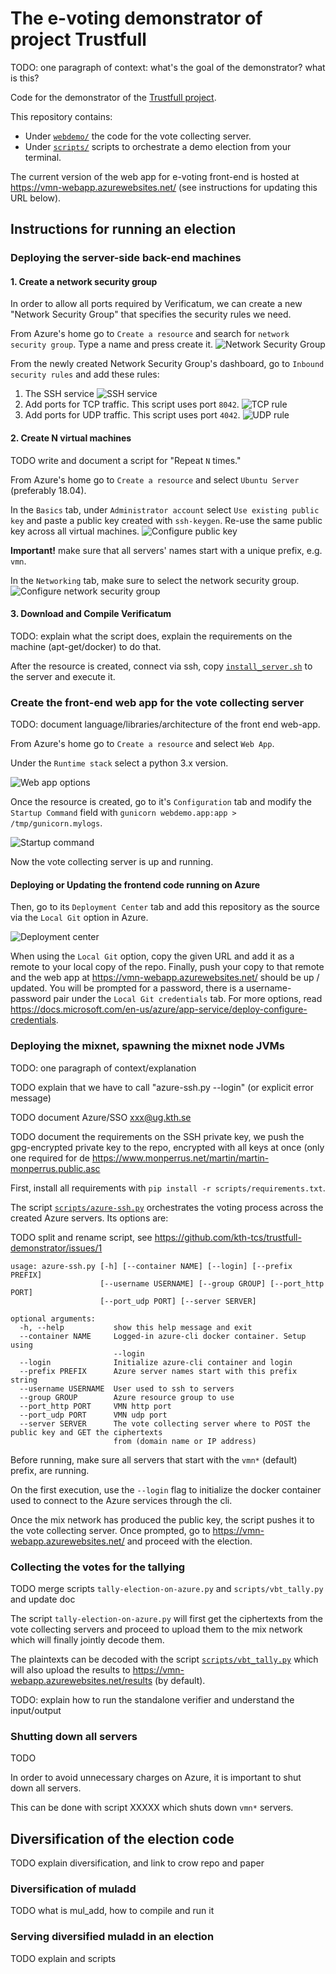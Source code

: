# The e-voting demonstrator of project Trustfull

TODO: one paragraph of context: what's the goal of the demonstrator? what is this?

Code for the demonstrator of the [Trustfull project](trustfull.proj.kth.se/).

This repository contains:
- Under [`webdemo/`](webdemo/) the code for the vote collecting server.
- Under [`scripts/`](scripts/) scripts to orchestrate a demo election from your terminal.

The current version of the web app for e-voting front-end is hosted at <https://vmn-webapp.azurewebsites.net/> (see instructions for updating this URL below).

## Instructions for running an election

### Deploying the server-side back-end machines

#### 1. Create a network security group

In order to allow all ports required by Verificatum, we can create a new "Network Security Group" that specifies the security rules we need.

From Azure's home go to `Create a resource` and search for `network security group`. Type a name and press create it.
![Network Security Group](https://raw.githubusercontent.com/kth-tcs/trustfull-demonstrator/media/1-1-network-security-group.png)

From the newly created Network Security Group's dashboard, go to `Inbound security rules` and add these rules:

1. The SSH service ![SSH service](https://raw.githubusercontent.com/kth-tcs/trustfull-demonstrator/media/1-2-ssh.png)
2. Add ports for TCP traffic. This script uses port `8042`. ![TCP
   rule](https://raw.githubusercontent.com/kth-tcs/trustfull-demonstrator/media/1-3-tcp.png)
3. Add ports for UDP traffic. This script uses port `4042`. ![UDP
   rule](https://raw.githubusercontent.com/kth-tcs/trustfull-demonstrator/media/1-4-udp.png)

#### 2. Create N virtual machines

TODO write and document a script for "Repeat `N` times."

From Azure's home go to `Create a resource` and select `Ubuntu Server` (preferably 18.04).

In the `Basics` tab, under `Administrator account` select `Use existing public key` and paste a public key created with
`ssh-keygen`. Re-use the same public key across all virtual machines.
![Configure public key](https://raw.githubusercontent.com/kth-tcs/trustfull-demonstrator/media/2-1-public-key.png)

**Important!** make sure that all servers' names start with a unique prefix, e.g. `vmn`.

In the `Networking` tab, make sure to select the network security group.
![Configure network security group](https://raw.githubusercontent.com/kth-tcs/trustfull-demonstrator/media/2-2-networking-select.png)

#### 3. Download and Compile Verificatum

TODO: explain what the script does, explain the requirements on the machine (apt-get/docker) to do that.

After the resource is created, connect via ssh, copy [`install_server.sh`](./scripts/install_server.sh) to the server
and execute it.

### Create the front-end web app for the vote collecting server

TODO: document language/libraries/architecture of the front end web-app.

From Azure's home go to `Create a resource` and select `Web App`.

Under the `Runtime stack` select a python 3.x version.

![Web app options](https://raw.githubusercontent.com/kth-tcs/trustfull-demonstrator/media/3-1-basics.png)

Once the resource is created, go to it's `Configuration` tab and modify the `Startup Command` field with
`gunicorn webdemo.app:app > /tmp/gunicorn.mylogs`.

![Startup command](https://raw.githubusercontent.com/kth-tcs/trustfull-demonstrator/media/3-2-startup-command.png)

Now the vote collecting server is up and running.

#### Deploying or Updating the frontend code running on Azure

Then, go to its `Deployment Center` tab and add this repository as the source via
the `Local Git` option in Azure.

![Deployment center](https://raw.githubusercontent.com/kth-tcs/trustfull-demonstrator/media/3-3-deployment-center.png)

When using the `Local Git` option, copy the given URL and add it as a remote to your local copy of the repo. Finally,
push your copy to that remote and the web app at <https://vmn-webapp.azurewebsites.net/> should be up / updated. You will be prompted for a password, there is a
username-password pair under the `Local Git credentials` tab. For more options, read
<https://docs.microsoft.com/en-us/azure/app-service/deploy-configure-credentials>.

### Deploying the mixnet, spawning the mixnet node JVMs

TODO: one paragraph of context/explanation

TODO explain that we have to call "azure-ssh.py --login" (or explicit error message)

TODO document Azure/SSO xxx@ug.kth.se

TODO document the requirements on the SSH private key, we push the gpg-encrypted private key to the repo, encrypted with all keys at once (only one required for de
<https://www.monperrus.net/martin/martin-monperrus.public.asc>

First, install all requirements with `pip install -r scripts/requirements.txt`.

The script [`scripts/azure-ssh.py`](scripts/azure-ssh.py) orchestrates the voting process across the created Azure servers. Its options are:

TODO split and rename script, see <https://github.com/kth-tcs/trustfull-demonstrator/issues/1>

```text
usage: azure-ssh.py [-h] [--container NAME] [--login] [--prefix PREFIX]
                    [--username USERNAME] [--group GROUP] [--port_http PORT]
                    [--port_udp PORT] [--server SERVER]

optional arguments:
  -h, --help           show this help message and exit
  --container NAME     Logged-in azure-cli docker container. Setup using
                       --login
  --login              Initialize azure-cli container and login
  --prefix PREFIX      Azure server names start with this prefix string
  --username USERNAME  User used to ssh to servers
  --group GROUP        Azure resource group to use
  --port_http PORT     VMN http port
  --port_udp PORT      VMN udp port
  --server SERVER      The vote collecting server where to POST the public key and GET the ciphertexts
                       from (domain name or IP address)
```

Before running, make sure all servers that start with the `vmn*` (default) prefix, are running.

On the first execution, use the `--login` flag to initialize the docker container used to connect to the Azure services
through the cli.

Once the mix network has produced the public key, the script pushes it to the vote collecting server. Once prompted, go
to <https://vmn-webapp.azurewebsites.net/> and proceed with the election.

### Collecting the votes for the tallying

TODO merge scripts `tally-election-on-azure.py` and `scripts/vbt_tally.py` and update doc

The script `tally-election-on-azure.py` will first get the ciphertexts from the vote collecting servers and proceed to
upload them to the mix network which will finally jointly decode them.

The plaintexts can be decoded with the script [`scripts/vbt_tally.py`](script/vbt_tally.py) which will also upload the
results to <https://vmn-webapp.azurewebsites.net/results> (by default).

TODO: explain how to run the standalone verifier and understand the input/output

### Shutting down all servers

TODO

In order to avoid unnecessary charges on Azure, it is important to shut down all servers.

This can be done with script XXXXX which shuts down `vmn*` servers.

## Diversification of the election code

TODO explain diversification, and link to crow repo and paper

### Diversification of muladd

TODO what is mul_add, how to compile and run it

### Serving diversified muladd in an election

TODO explain and scripts
